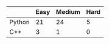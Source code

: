 |           | Easy  | Medium | Hard  |
|-----------|-------|--------|-------|
| Python    | 21    | 24     | 5     |
| C++       | 3     | 1      | 0     |
